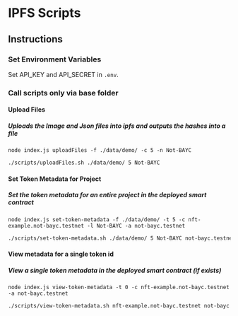 # IPFS Scripts

## Instructions

### Set Environment Variables

Set API_KEY and API_SECRET in `.env`.

### Call scripts only via base folder

#### Upload Files

##### Uploads the Image and Json files into ipfs and outputs the hashes into a file

```nodejs
node index.js uploadFiles -f ./data/demo/ -c 5 -n Not-BAYC
```

```bash
./scripts/uploadFiles.sh ./data/demo/ 5 Not-BAYC
```

#### Set Token Metadata for Project

##### Set the token metadata for an entire project in the deployed smart contract

```nodejs
node index.js set-token-metadata -f ./data/demo/ -t 5 -c nft-example.not-bayc.testnet -l Not-BAYC -a not-bayc.testnet
```

```bash
./scripts/set-token-metadata.sh ./data/demo/ 5 Not-BAYC not-bayc.testnet nft-example.not-bayc.testnet
```

#### View metadata for a single token id

##### View a single token metadata in the deployed smart contract (if exists)

```nodejs
node index.js view-token-metadata -t 0 -c nft-example.not-bayc.testnet -a not-bayc.testnet
```

```bash
./scripts/view-token-metadata.sh nft-example.not-bayc.testnet not-bayc.testnet 0
```
